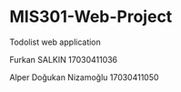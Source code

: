 # MIS301-Web-Project

Todolist web application

Furkan SALKIN 17030411036

Alper Doğukan Nizamoğlu 17030411050
